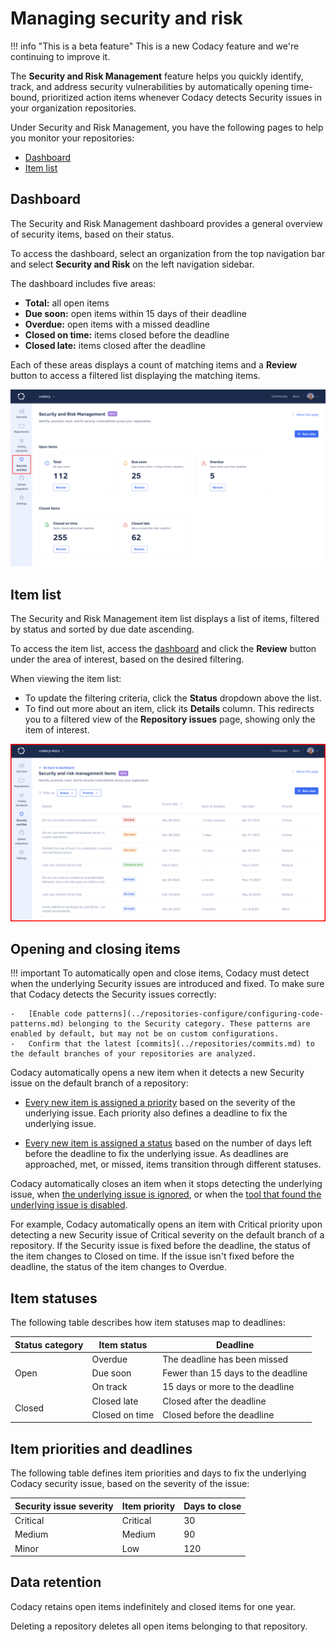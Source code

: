 # Managing security and risk

!!! info "This is a beta feature"
    This is a new Codacy feature and <span class="skip-vale">we're</span> continuing to improve it.

The **Security and Risk Management** feature helps you <span class="skip-vale">quickly</span> identify, track, and address security vulnerabilities by automatically opening time-bound, prioritized action items whenever Codacy detects Security issues in your organization repositories.

Under Security and Risk Management, you have the following pages to help you monitor your repositories:

-   [Dashboard](#dashboard)
-   [Item list](#item-list)

## Dashboard

The Security and Risk Management dashboard provides a general overview of security items, based on their status.

To access the dashboard, select an organization from the top navigation bar and select **Security and Risk** on the left navigation sidebar.

The dashboard includes five areas:

-   **Total:** all open items
-   **Due soon:** open items within 15 days of their deadline
-   **Overdue:** open items with a missed deadline
-   **Closed on time:** items closed before the deadline
-   **Closed late:** items closed after the deadline

Each of these areas displays a count of matching items and a **Review** button to access a filtered list displaying the matching items.

![Security and Risk Management dashboard](images/security-risk-management-dashboard.png)

## Item list

The Security and Risk Management item list displays a list of items, filtered by status and sorted by due date ascending.

To access the item list, access the [dashboard](#dashboard) and click the **Review** button under the area of interest, based on the desired filtering.

When viewing the item list:

-   To update the filtering criteria, click the **Status** dropdown above the list.
-   To find out more about an item, click its **Details** column. This redirects you to a filtered view of the **Repository issues** page, showing only the item of interest.

![Security and Risk Management item list](images/security-risk-management-item-list.png)<!-- TODO HRZ-182 update screenshot -->

## Opening and closing items

!!! important
    To automatically open and close items, Codacy must detect when the underlying Security issues are introduced and fixed. To make sure that Codacy detects the Security issues correctly:

    -   [Enable code patterns](../repositories-configure/configuring-code-patterns.md) belonging to the Security category. These patterns are enabled by default, but may not be on custom configurations.
    -   Confirm that the latest [commits](../repositories/commits.md) to the default branches of your repositories are analyzed.

Codacy automatically opens a new item when it detects a new Security issue on the default branch of a repository:

-   [Every new item is assigned a priority](#item-priorities-and-deadlines) based on the severity of the underlying issue. Each priority also defines a deadline to fix the underlying issue.

-   [Every new item is assigned a status](#item-statuses) based on the number of days left before the deadline to fix the underlying issue. As deadlines are approached, met, or missed, items transition through different statuses.

Codacy automatically closes an item when it stops detecting the underlying issue, when [the underlying issue is ignored](../repositories/issues.md#ignoring-and-managing-issues), or when the [tool that found the underlying issue is disabled](../repositories-configure/configuring-code-patterns.md).

For example, Codacy automatically opens an item with Critical priority upon detecting a new Security issue of Critical severity on the default branch of a repository. If the Security issue is fixed before the deadline, the status of the item changes to Closed on time. If the issue isn't fixed before the deadline, the status of the item changes to Overdue.

## Item statuses

The following table describes how item statuses map to deadlines:

<table>
    <thead>
        <tr>
            <th>Status category</th>
            <th>Item status</th>
            <th>Deadline</th>
        </tr>
    </thead>
    <tbody>
        <tr>
            <td rowspan="3">Open</td>
            <td>Overdue</td>
            <td>The deadline has been missed</td>
        </tr>
        <tr>
            <td>Due soon</td>
            <td>Fewer than 15 days to the deadline</td>
        </tr>
        <tr>
            <td>On track</td>
            <td>15 days or more to the deadline</td>
        </tr>
        <tr>
            <td rowspan="2">Closed</td>
            <td>Closed late</td>
            <td>Closed after the deadline</td>
        </tr>
        <tr>
            <td>Closed on time</td>
            <td>Closed before the deadline</td>
        </tr>
    </tbody>
</table>

## Item priorities and deadlines

The following table defines item priorities and days to fix the underlying Codacy security issue, based on the severity of the issue:

| Security issue severity | Item priority | Days to close |
|-------------------------|---------------|---------------|
| Critical                | Critical      | 30            |
| Medium                  | Medium        | 90            |
| Minor                   | Low           | 120           |

## Data retention

Codacy retains open items indefinitely and closed items for one year.

Deleting a repository deletes all open items belonging to that repository.
